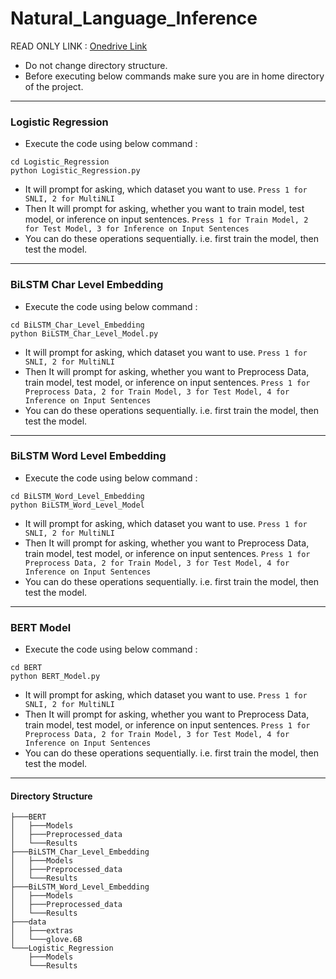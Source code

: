 # Natural_Language_Inference

READ ONLY LINK : [Onedrive Link](https://iiitaphyd-my.sharepoint.com/:f:/g/personal/mayank_gupta_students_iiit_ac_in/EiP2mA6tMMxFkn1hYUZA6dYBm7DtlKlV7Egya8JaDHkoPg)

- Do not change directory structure.
- Before executing below commands make sure you are in home directory of the project.
---------------------------------------------------------------------------------------

### Logistic Regression

- Execute the code using below command :
```
cd Logistic_Regression
python Logistic_Regression.py
```

- It will prompt for asking, which dataset you want to use. `Press 1 for SNLI, 2 for MultiNLI`
- Then It will prompt for asking, whether you want to train model, test model, or inference on input sentences.
`Press 1 for Train Model, 2 for Test Model, 3 for Inference on Input Sentences`
- You can do these operations sequentially. i.e. first train the model, then test the model.
---------------------------------------------------------------------------------------

### BiLSTM Char Level Embedding

- Execute the code using below command :
```
cd BiLSTM_Char_Level_Embedding
python BiLSTM_Char_Level_Model.py
```

- It will prompt for asking, which dataset you want to use. `Press 1 for SNLI, 2 for MultiNLI`
- Then It will prompt for asking, whether you want to Preprocess Data, train model, test model, or inference on input sentences.
`Press 1 for Preprocess Data, 2 for Train Model, 3 for Test Model, 4 for Inference on Input Sentences`
- You can do these operations sequentially. i.e. first train the model, then test the model.
---------------------------------------------------------------------------------------

### BiLSTM Word Level Embedding

- Execute the code using below command :
```
cd BiLSTM_Word_Level_Embedding
python BiLSTM_Word_Level_Model
```

- It will prompt for asking, which dataset you want to use. `Press 1 for SNLI, 2 for MultiNLI`
- Then It will prompt for asking, whether you want to Preprocess Data, train model, test model, or inference on input sentences.
`Press 1 for Preprocess Data, 2 for Train Model, 3 for Test Model, 4 for Inference on Input Sentences`
- You can do these operations sequentially. i.e. first train the model, then test the model.
---------------------------------------------------------------------------------------

### BERT Model
- Execute the code using below command :

```
cd BERT
python BERT_Model.py
```

- It will prompt for asking, which dataset you want to use. `Press 1 for SNLI, 2 for MultiNLI`
- Then It will prompt for asking, whether you want to Preprocess Data, train model, test model, or inference on input sentences.
`Press 1 for Preprocess Data, 2 for Train Model, 3 for Test Model, 4 for Inference on Input Sentences`
- You can do these operations sequentially. i.e. first train the model, then test the model.
---------------------------------------------------------------------------------------

#### Directory Structure
```
├───BERT
│   ├───Models
│   ├───Preprocessed_data
│   └───Results
├───BiLSTM_Char_Level_Embedding
│   ├───Models
│   ├───Preprocessed_data
│   └───Results
├───BiLSTM_Word_Level_Embedding
│   ├───Models
│   ├───Preprocessed_data
│   └───Results
├───data
│   ├───extras
│   └───glove.6B
└───Logistic_Regression
    ├───Models
    └───Results
```
       
